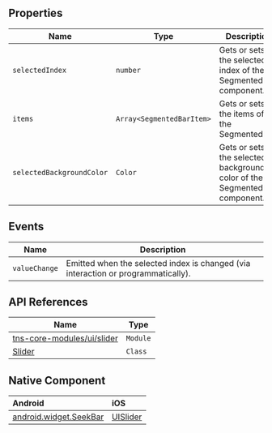 ## Properties

| Name     | Type    | Description    |
|----------|---------|----------------|
| `selectedIndex`   | `number` | Gets or sets the selected index of the SegmentedBar component. |
| `items`   | `Array<SegmentedBarItem>` | Gets or sets the items of the SegmentedBar. |
| `selectedBackgroundColor`   | `Color` | Gets or sets the selected background color of the SegmentedBar component. |

## Events

| Name     | Description    |
|----------|----------------|
| `valueChange`  | Emitted when the selected index is changed (via interaction or programmatically). |

## API References

| Name     | Type    |
|----------|---------|
| [tns-core-modules/ui/slider](http://docs.nativescript.org/api-reference/modules/_ui_slider_.html) | `Module` |
| [Slider](https://docs.nativescript.org/api-reference/classes/_ui_slider_.slider) | `Class` |

## Native Component

| Android               | iOS      |
|:----------------------|:---------|
| [android.widget.SeekBar](http://developer.android.com/reference/android/widget/SeekBar.html) | [UISlider](https://developer.apple.com/library/ios/documentation/UIKit/Reference/UISlider_Class/) |
